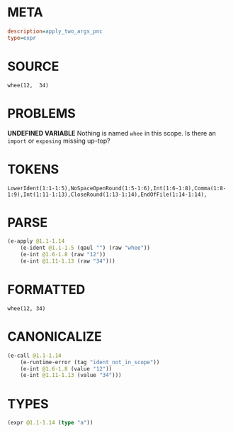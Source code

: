 # META
~~~ini
description=apply_two_args_pnc
type=expr
~~~
# SOURCE
~~~roc
whee(12,  34)
~~~
# PROBLEMS
**UNDEFINED VARIABLE**
Nothing is named `whee` in this scope.
Is there an `import` or `exposing` missing up-top?

# TOKENS
~~~zig
LowerIdent(1:1-1:5),NoSpaceOpenRound(1:5-1:6),Int(1:6-1:8),Comma(1:8-1:9),Int(1:11-1:13),CloseRound(1:13-1:14),EndOfFile(1:14-1:14),
~~~
# PARSE
~~~clojure
(e-apply @1.1-1.14
	(e-ident @1.1-1.5 (qaul "") (raw "whee"))
	(e-int @1.6-1.8 (raw "12"))
	(e-int @1.11-1.13 (raw "34")))
~~~
# FORMATTED
~~~roc
whee(12, 34)
~~~
# CANONICALIZE
~~~clojure
(e-call @1.1-1.14
	(e-runtime-error (tag "ident_not_in_scope"))
	(e-int @1.6-1.8 (value "12"))
	(e-int @1.11-1.13 (value "34")))
~~~
# TYPES
~~~clojure
(expr @1.1-1.14 (type "a"))
~~~
